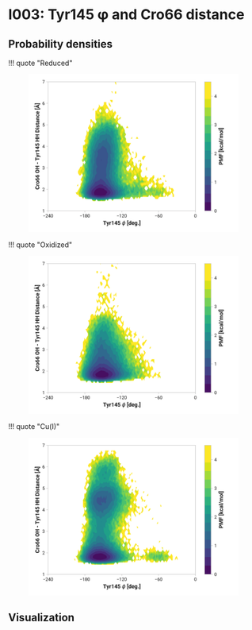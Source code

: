 # I003: Tyr145 φ and Cro66 distance

## Probability densities

!!! quote "Reduced"
    <figure markdown>
    ![](./i003-pes-reduced.png)
    </figure>

!!! quote "Oxidized"
    <figure markdown>
    ![](./i003-pes-oxidized.png)
    </figure>

!!! quote "Cu(I)"
    <figure markdown>
    ![](./i003-pes-cu.png)
    </figure>

## Visualization

<div id="reduced-view" class="mol-container"></div>
<script>
document.addEventListener('DOMContentLoaded', (event) => {
    const viewer = molstar.Viewer.create('reduced-view', {
        layoutIsExpanded: false,
        layoutShowControls: false,
        layoutShowRemoteState: false,
        layoutShowSequence: true,
        layoutShowLog: false,
        layoutShowLeftPanel: false,
        viewportShowExpand: true,
        viewportShowSelectionMode: true,
        viewportShowAnimation: false,
        pdbProvider: 'rcsb',
    }).then(viewer => {
        // viewer.loadStructureFromUrl("/analysis/005-rogfp-glh-md/data/traj/frame_106403.pdb", "pdb");
        viewer.loadSnapshotFromUrl("/misc/002-molstar-states/reduced-example.molj", "molj");
    });
});
</script>

